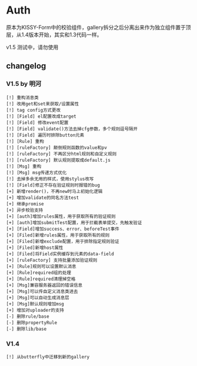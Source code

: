 # Auth

原本为KISSY-Form中的校验组件，gallery拆分之后分离出来作为独立组件置于顶层，从1.4版本开始，其实和1.3代码一样。

v1.5 测试中，请勿使用

## changelog

### V1.5 by 明河

    [!] 重构消息类
    [!] 改用get和set来获取/设置属性
    [!] tag config方式更改
    [!] [Field] el配置改成target
    [!] [Field] 修改event配置
    [!] [Field] validate()方法去掉cfg参数，多个规则逗号隔开
    [!] [Field] 遍历时排除button元素
    [!] [Rule] 重构
    [!] [ruleFactory] 颠倒规则函数的value和pv
    [!] [ruleFactory] 不再区分html规则和自定义规则
    [!] [ruleFactory] 默认规则提取成default.js
    [!] [Msg] 重构
    [!] [Msg] msg传递方式优化
    [!] 去掉多余无用的样式，使用stylus改写
    [!] [Field]修正不存在验证规则时报错的bug
    [+] 新增render()，不再new时马上初始化逻辑
    [+] 增加validate的同名方法test
    [+] 继承promise
    [+] 异步校验支持
    [+] [auth]增加rules属性，用于获取所有的验证规则
    [+] [auth]增加submitTest配置，用于拦截表单提交，先触发验证
    [+] [Field]增加success、error、beforeTest事件
    [+] [Filed]新增rules属性，用于获取所有的规则
    [+] [Filed]新增exclude配置，用于排除指定规则验证
    [+] [Filed]新增host属性
    [+] [Filed]将Field实例缓存到元素的data-field
    [+] [ruleFactory] 支持批量添加验证规则
    [+] [Rule]规则可以设置默认消息
    [+] [Rule]required组的处理
    [+] [Rule]required清理掉空格
    [+] [Msg]兼容服务器返回的错误信息
    [+] [Msg]可以传自定义消息类进去
    [+] [Msg]可以自动生成消息层
    [+] [Msg]默认规则增加msg
    [+] 增加对uploader的支持
    [-] 删除rule/base
    [-] 删除propertyRule
    [-] 删除lib/base

### V1.4

    [!] 从butterfly中迁移到新的gallery